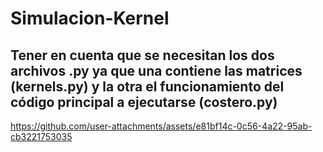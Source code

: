 # Simulacion-Kernel
## Tener en cuenta que se necesitan los dos archivos .py ya que una contiene las matrices (kernels.py) y la otra el funcionamiento del código principal a ejecutarse (costero.py)

https://github.com/user-attachments/assets/e81bf14c-0c56-4a22-95ab-cb3221753035

